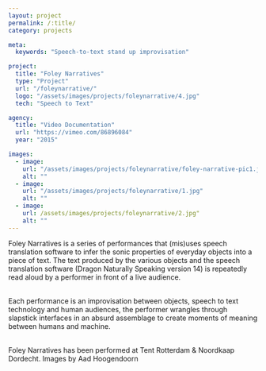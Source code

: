 ```yaml
---
layout: project
permalink: /:title/
category: projects

meta:
  keywords: "Speech-to-text stand up improvisation"

project:
  title: "Foley Narratives"
  type: "Project"
  url: "/foleynarrative/"
  logo: "/assets/images/projects/foleynarrative/4.jpg"
  tech: "Speech to Text"

agency:
  title: "Video Documentation"
  url: "https://vimeo.com/86896084"
  year: "2015"

images:
  - image:
    url: "/assets/images/projects/foleynarrative/foley-narrative-pic1.jpg"
    alt: ""
  - image:
    url: "/assets/images/projects/foleynarrative/1.jpg"
    alt: ""
  - image:
    url: /assets/images/projects/foleynarrative/2.jpg"
    alt: ""
---
```

<p>

Foley Narratives is a series of performances that (mis)uses speech translation software to infer the sonic properties of everyday objects into a piece of text. The text produced by the various objects and the speech translation software (Dragon Naturally Speaking version 14) is repeatedly read aloud by a performer in front of a live audience. <br><br>

Each performance is an improvisation between objects, speech to text technology and human audiences, the performer wrangles through slapstick interfaces in an absurd assemblage to create moments of meaning between humans and machine.<br><br>

Foley Narratives has been performed at Tent Rotterdam & Noordkaap Dordecht.
Images by Aad Hoogendoorn </p>
